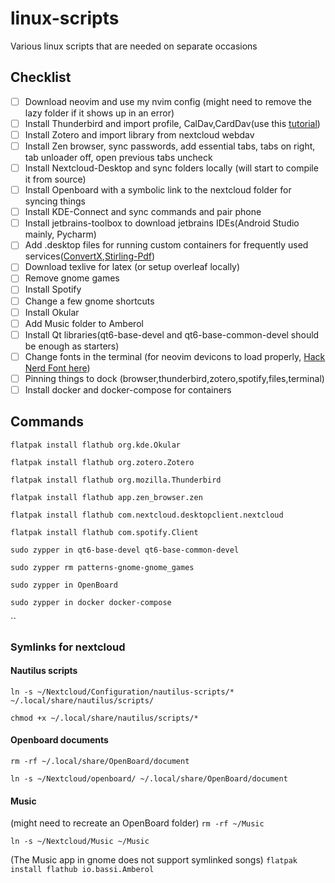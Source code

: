 # linux-scripts
Various linux scripts that are needed on separate occasions

## Checklist

- [ ] Download neovim and use my nvim config (might need to remove the lazy folder if it shows up in an error)
- [ ] Install Thunderbird and import profile, CalDav,CardDav(use this [tutorial](https://portal.thobson.com/knowledgebase/213/How-to-sync-contacts-to-Mozilla-Thunderbird-via-CardDav.html))
- [ ] Install Zotero and import library from nextcloud webdav
- [ ] Install Zen browser, sync passwords, add essential tabs, tabs on right, tab unloader off, open previous tabs uncheck
- [ ] Install Nextcloud-Desktop and sync folders locally (will start to compile it from source)
- [ ] Install Openboard with a symbolic link to the nextcloud folder for syncing things
- [ ] Install KDE-Connect and sync commands and pair phone
- [ ] Install jetbrains-toolbox to download jetbrains IDEs(Android Studio mainly, Pycharm)
- [ ] Add .desktop files for running custom containers for frequently used services([ConvertX](https://github.com/C4illin/ConvertX/),[Stirling-Pdf](https://github.com/Stirling-Tools/Stirling-PDF))
- [ ] Download texlive for latex (or setup overleaf locally)
- [ ] Remove gnome games 
- [ ] Install Spotify
- [ ] Change a few gnome shortcuts
- [ ] Install Okular
- [ ] Add Music folder to Amberol
- [ ] Install Qt libraries(qt6-base-devel and qt6-base-common-devel should be enough as starters)
- [ ] Change fonts in the terminal (for neovim devicons to load properly, [Hack Nerd Font here](https://github.com/ryanoasis/nerd-fonts/releases/download/v3.4.0/Hack.zip))
- [ ] Pinning things to dock (browser,thunderbird,zotero,spotify,files,terminal)
- [ ] Install docker and docker-compose for containers

## Commands

`flatpak install flathub org.kde.Okular`

`flatpak install flathub org.zotero.Zotero`

`flatpak install flathub org.mozilla.Thunderbird`

`flatpak install flathub app.zen_browser.zen`

`flatpak install flathub com.nextcloud.desktopclient.nextcloud`

`flatpak install flathub com.spotify.Client`

`sudo zypper in qt6-base-devel qt6-base-common-devel`

`sudo zypper rm patterns-gnome-gnome_games`

`sudo zypper in OpenBoard`

`sudo zypper in docker docker-compose`

``
### Symlinks for nextcloud

#### Nautilus scripts
`ln -s ~/Nextcloud/Configuration/nautilus-scripts/* ~/.local/share/nautilus/scripts/`

`chmod +x ~/.local/share/nautilus/scripts/*`

#### Openboard documents

`rm -rf ~/.local/share/OpenBoard/document`

`ln -s ~/Nextcloud/openboard/ ~/.local/share/OpenBoard/document`

#### Music

(might need to recreate an OpenBoard folder)
`rm -rf ~/Music`

`ln -s ~/Nextcloud/Music ~/Music`

(The Music app in gnome does not support symlinked songs)
`flatpak install flathub io.bassi.Amberol`

